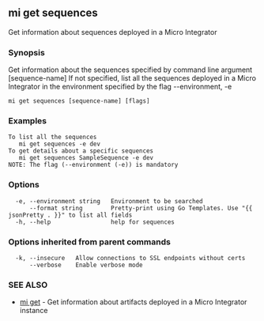 ## mi get sequences

Get information about sequences deployed in a Micro Integrator

### Synopsis

Get information about the sequences specified by command line argument [sequence-name]
If not specified, list all the sequences deployed in a Micro Integrator in the environment specified by the flag --environment, -e

```
mi get sequences [sequence-name] [flags]
```

### Examples

```
To list all the sequences
   mi get sequences -e dev
To get details about a specific sequences
   mi get sequences SampleSequence -e dev
NOTE: The flag (--environment (-e)) is mandatory
```

### Options

```
  -e, --environment string   Environment to be searched
      --format string        Pretty-print using Go Templates. Use "{{ jsonPretty . }}" to list all fields
  -h, --help                 help for sequences
```

### Options inherited from parent commands

```
  -k, --insecure   Allow connections to SSL endpoints without certs
      --verbose    Enable verbose mode
```

### SEE ALSO

* [mi get](mi_get.md)	 - Get information about artifacts deployed in a Micro Integrator instance


